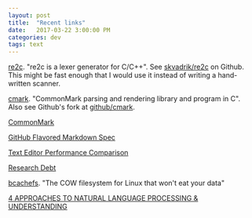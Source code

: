 ```yaml
---
layout: post
title:  "Recent links"
date:   2017-03-22 3:00:00 PM
categories: dev
tags: text
---
```


[re2c](http://re2c.org/). "re2c is a lexer generator for C/C++". See [skvadrik/re2c](https://github.com/skvadrik/re2c) on Github. This might be fast enough that I would use it instead of writing a hand-written scanner.

[cmark](https://github.com/jgm/cmark). "CommonMark parsing and rendering library and program in C". Also see Github's fork at [github/cmark](https://github.com/github/cmark).

[CommonMark](http://commonmark.org/)

[GitHub Flavored Markdown Spec](https://github.github.com/gfm/)

[Text Editor Performance Comparison](https://github.com/jhallen/joes-sandbox/tree/master/editor-perf)

[Research Debt](http://distill.pub/2017/research-debt/)

[bcachefs](http://bcachefs.org/). "The COW filesystem for Linux that won't eat your data"

[4 APPROACHES TO NATURAL LANGUAGE PROCESSING & UNDERSTANDING](http://www.topbots.com/4-different-approaches-natural-language-processing-understanding)
